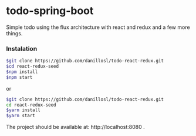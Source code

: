 # todo-spring-boot

Simple todo using the flux architecture with react and redux and a few more things.

### Instalation

```sh
$git clone https://github.com/danillosl/todo-react-redux.git
$cd react-redux-seed
$npm install
$npm start
```
or
```sh
$git clone https://github.com/danillosl/todo-react-redux.git
cd react-redux-seed
$yarn install
$yarn start
```
The project should be available at: http://localhost:8080 .
